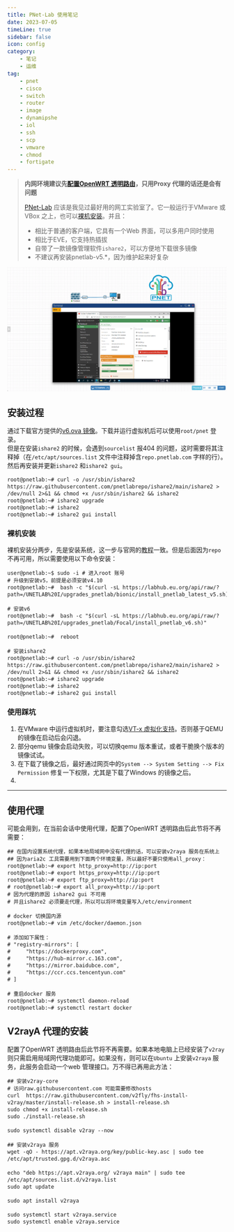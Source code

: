 ```yaml
---
title: PNet-Lab 使用笔记 
date: 2023-07-05
timeLine: true
sidebar: false  
icon: config
category:  
    - 笔记  
    - 运维      
tag:   
    - pnet  
    - cisco  
    - switch  
    - router  
    - image  
    - dynamipshe  
    - iol  
    - ssh  
    - scp  
    - vmware  
    - chmod  
    - fortigate
---  
```


> **内网环境建议先[配置OpenWRT 透明路由](../openwrt/README.md)，只用Proxy 代理的话还是会有问题**  
> 
> [PNet-Lab](https://www.pnetlab.com/) 应该是我见过最好用的网工实验室了。它一般运行于VMware 或VBox 之上，也可以[裸机安装](https://www.pnetlab.com/pages/documentation?slug=install-bare-metal)。并且：  
> - 相比于普通的客户端，它具有一个Web 界面，可以多用户同时使用  
> - 相比于EVE，它支持热插拔   
> - 自带了一款镜像管理软件`ishare2`，可以方便地下载很多镜像  
> - 不建议再安装pnetlab-v5.*，因为维护起来好复杂  




![](./img/demo.png)   

## 安装过程  

通过下载官方提供的[v6.ova 镜像](https://labhub.eu.org/api/raw/?path=/UNETLAB%20I/OVA/PNETLab-6.ova)。下载并运行虚拟机后可以使用`root/pnet` 登录。  
但是在安装`ishare2` 的时候，会遇到`sourcelist` 报404 的问题，这时需要将其注释掉（在`/etc/apt/sources.list` 文件中注释掉含`repo.pnetlab.com` 字样的行）。  
然后再安装并更新`ishare2` 和`ishare2 gui`。    
```shell-session  
root@pnetlab:~# curl -o /usr/sbin/ishare2 https://raw.githubusercontent.com/pnetlabrepo/ishare2/main/ishare2 > /dev/null 2>&1 && chmod +x /usr/sbin/ishare2 && ishare2  
root@pnetlab:~# ishare2 upgrade  
root@pnetlab:~# ishare2  
root@pnetlab:~# ishare2 gui install
```

### 裸机安装  
裸机安装分两步，先是安装系统，这一步与官网的[教程](https://www.pnetlab.com/pages/documentation?slug=install-bare-metal)一致。但是后面因为`repo` 不再可用，所以需要使用以下命令安装：  
```shell-session    
user@pnetlab:~$ sudo -i # 进入root 账号  
# 升级到安装v5，前提是必须安装v4.10  
root@pnetlab:~#  bash -c "$(curl -sL https://labhub.eu.org/api/raw/?path=/UNETLAB%20I/upgrades_pnetlab/bionic/install_pnetlab_latest_v5.sh)" 

# 安装v6
root@pnetlab:~#  bash -c "$(curl -sL https://labhub.eu.org/api/raw/?path=/UNETLAB%20I/upgrades_pnetlab/Focal/install_pnetlab_v6.sh)" 

root@pnetlab:~#  reboot  

# 安装ishare2  
root@pnetlab:~# curl -o /usr/sbin/ishare2 https://raw.githubusercontent.com/pnetlabrepo/ishare2/main/ishare2 > /dev/null 2>&1 && chmod +x /usr/sbin/ishare2 && ishare2  
root@pnetlab:~# ishare2 upgrade  
root@pnetlab:~# ishare2  
root@pnetlab:~# ishare2 gui install
```  


### 使用踩坑  
1. 在VMware 中运行虚拟机时，要注意勾选[VT-x 虚拟化支持](https://www.pnetlab.com/pages/documentation?slug=install-PNETlab)。否则基于QEMU 的镜像在启动后会闪退。  
2. 部分qemu 镜像会启动失败，可以切换qemu 版本重试，或者干脆换个版本的镜像试试。  
3. 在下载了镜像之后，最好通过网页中的`System --> System Setting --> Fix Permission` 修复一下权限，尤其是下载了Windows 的镜像之后。  
4. 

-----  


## 使用代理  
可能会用到，在当前会话中使用代理，配置了OpenWRT 透明路由后此节将不再需要：  
```shell-session    
## 在国内设置系统代理，如果本地局域网中没有代理的话，可以安装v2raya 服务在系统上  
## 因为aria2c 工具需要用到下面两个环境变量，所以最好不要只使用all_proxy：  
root@pnetlab:~# export http_proxy=http://ip:port 
root@pnetlab:~# export https_proxy=http://ip:port 
root@pnetlab:~# export ftp_proxy=http://ip:port 
# root@pnetlab:~# export all_proxy=http://ip:port  
# 因为代理的原因 ishare2 gui 不可用  
# 并且ishare2 必须要走代理，所以可以将环境变量写入/etc/environment

# docker 切换国内源  
root@pnetlab:~# vim /etc/docker/daemon.json

# 添加如下属性：  
# "registry-mirrors": [
#     "https://dockerproxy.com",
#     "https://hub-mirror.c.163.com",
#     "https://mirror.baidubce.com",
#     "https://ccr.ccs.tencentyun.com"
# ]

# 重启docker 服务
root@pnetlab:~# systemctl daemon-reload
root@pnetlab:~# systemctl restart docker
```


## V2rayA 代理的安装  
配置了OpenWRT 透明路由后此节将不再需要。如果本地电脑上已经安装了`v2ray` 则只需启用局域网代理功能即可。如果没有，则可以在`Ubuntu` 上安装`v2raya` 服务，此服务会启动一个web 管理接口。万不得已再用此方法：    
```shell-session    
## 安装v2ray-core  
# 访问raw.githubusercontent.com 可能需要修改hosts  
curl  https://raw.githubusercontent.com/v2fly/fhs-install-v2ray/master/install-release.sh > install-release.sh
sudo chmod +x install-release.sh
sudo ./install-release.sh

sudo systemctl disable v2ray --now  

## 安装v2raya 服务
wget -qO - https://apt.v2raya.org/key/public-key.asc | sudo tee /etc/apt/trusted.gpg.d/v2raya.asc  

echo "deb https://apt.v2raya.org/ v2raya main" | sudo tee /etc/apt/sources.list.d/v2raya.list
sudo apt update

sudo apt install v2raya

sudo systemctl start v2raya.service
sudo systemctl enable v2raya.service
```